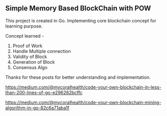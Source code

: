## Simple Memory Based BlockChain with POW

This project is created in Go.
Implementing core blockchain concept for learning purpose.

Concept learned -

1. Proof of Work
2. Handle Multiple connection
3. Validity of Block
4. Generation of Block
5. Consensus Algo

Thanks for these posts for better understanding and implementation.

https://medium.com/@mycoralhealth/code-your-own-blockchain-in-less-than-200-lines-of-go-e296282bcffc

https://medium.com/@mycoralhealth/code-your-own-blockchain-mining-algorithm-in-go-82c6a71aba1f